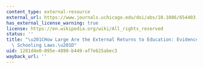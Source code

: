 ```yaml
---
content_type: external-resource
external_url: https://www.journals.uchicago.edu/doi/abs/10.1086/654403
has_external_license_warning: true
license: https://en.wikipedia.org/wiki/All_rights_reserved
status: ''
title: "\u201CHow Large Are the External Returns to Education: Evidence from Compulsory\
  \ Schooling Laws.\u201D"
uid: 1281d4e0-095e-4890-b449-af7e625abec3
wayback_url: ''
---
```

